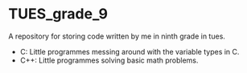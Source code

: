 # TUES_grade_9
A repository for storing code written by me in ninth grade in tues.
<ul>
  <li>C: Little programmes messing around with the variable types in C.</li>
  <li>C++: Little programmes solving basic math problems.</li>
</ul>
